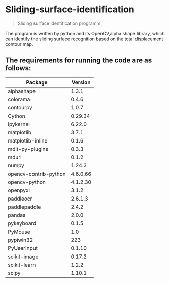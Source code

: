 # Sliding-surface-identification
> Sliding surface identification programm

The program is written by python and its OpenCV,alpha shape library, which can identify the sliding surface recognition based on the total displacement contour map.

## The requirements for running the code are as follows:
|Package|Version|
|-|-|
|alphashape|1.3.1|
|colorama|0.4.6|
|contourpy|1.0.7|
|Cython|0.29.34|
|ipykernel|6.22.0|
|matplotlib|3.7.1|
|matplotlib-inline|0.1.6|
|mdit-py-plugins|0.3.3|
|mdurl|0.1.2|
|numpy|1.24.3|
|opencv-contrib-python|4.6.0.66|
|opencv-python|4.1.2.30|
|openpyxl|3.1.2|
|paddleocr|2.6.1.3|
|paddlepaddle|2.4.2|
|pandas|2.0.0|
|pykeyboard|0.1.5|
|PyMouse|1.0|
|pypiwin32|223|
|PyUserInput|0.1.10|
|scikit-image|0.17.2|
|scikit-learn|1.2.2|
|scipy|1.10.1|
